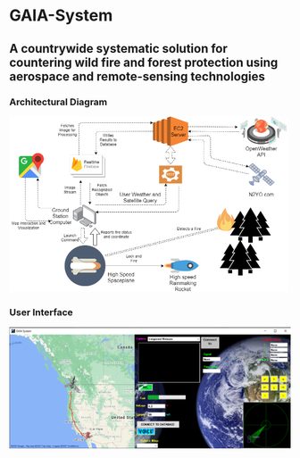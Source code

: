 # GAIA-System

## A countrywide systematic solution for countering wild fire and forest protection using aerospace and remote-sensing technologies

### Architectural Diagram
<p align="left">
  <img src="GAIA System.png" width="500" title="Architectural Diagram">
</p>

### User Interface
<p align="left">
  <img src="User Interface.PNG" width="700" title="User Interface">
</p>
